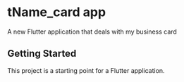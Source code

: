 # tName_card app

A new Flutter application that deals with my business card

## Getting Started

This project is a starting point for a Flutter application.



